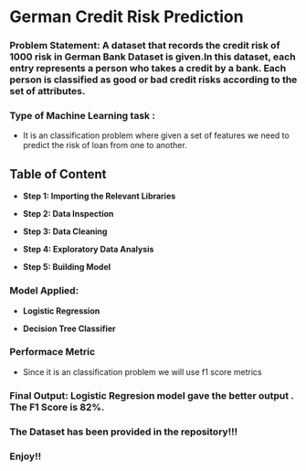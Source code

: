 # German Credit Risk Prediction

### **Problem Statement:** A dataset that records the credit risk of 1000 risk in German Bank Dataset is given.In this dataset, each entry represents a person who takes a credit by a bank. Each person is classified as good or bad credit risks according to the set of attributes.

### Type of Machine Learning task :
- It is an classification problem where given a set of features we need to predict the risk of loan from one to another.


## Table of Content

* __Step 1: Importing the Relevant Libraries__
    
* __Step 2: Data Inspection__
    
* __Step 3: Data Cleaning__
    
* __Step 4: Exploratory Data Analysis__
    
* __Step 5: Building Model__

### Model Applied:

* __Logistic Regression__

* __Decision Tree Classifier__


### Performace Metric
- Since it is an classification problem we will use f1 score metrics

### Final Output: Logistic Regresion model gave the better output . The F1 Score is 82%.

### The Dataset has been provided in the repository!!!

### Enjoy!!
